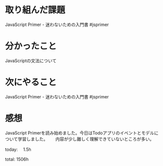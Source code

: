 # 取り組んだ課題
JavaScript Primer - 迷わないための入門書 #jsprimer

# 分かったこと
JavaScriptの文法について

# 次にやること
JavaScript Primer - 迷わないための入門書 #jsprimer

# 感想
JavaScript Primerを読み始めました。今日はTodoアプリのイベントとモデルについて学習しました。　　
内容が少し難しく理解できていないところが多い。

today: 　1.5h

total: 1506h
